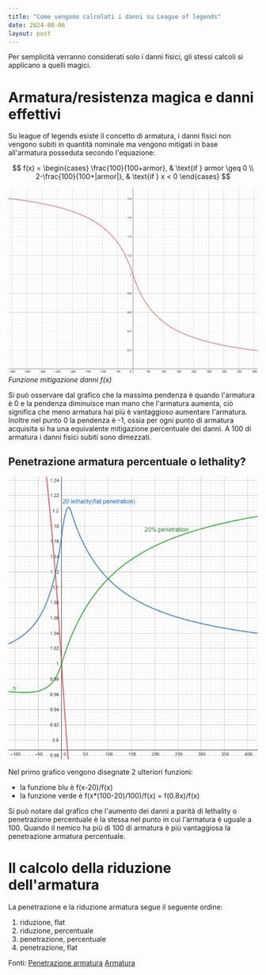 ```yaml
---
title: "Come vengono calcolati i danni su League of legends"
date: 2024-08-06
layout: post
---
```


Per semplicità verranno considerati solo i danni fisici, gli stessi calcoli si applicano a quelli magici.

# Armatura/resistenza magica e danni effettivi

Su league of legends esiste il concetto di armatura, i danni fisici non vengono subiti in quantità nominale ma vengono mitigati in base all'armatura posseduta secondo l'equazione:

$$
f(x) = 
\begin{cases} 
    \frac{100}{100+armor}, & \text{if } armor \geq 0 \\
    2-\frac{100}{100+|armor|}, & \text{if } x < 0 
\end{cases}
$$

![Armor function](/assets/armor_function.png)
*Funzione mitigazione danni f(x)*

Si può osservare dal grafico che la massima pendenza è quando l'armatura è 0 e la pendenza diminuisce man mano che l'armatura aumenta, ciò significa che meno armatura hai più è vantaggioso aumentare l'armatura.
Inoltre nel punto 0 la pendenza è -1, ossia per ogni punto di armatura acquisita si ha una equivalente mitigazione percentuale dei danni. A 100 di armatura i danni fisici subiti sono dimezzati.

## Penetrazione armatura percentuale o lethality?

![Armor pen efficiency](/assets/flat_vs_percentage_pen.png)

Nel primo grafico vengono disegnate 2 ulteriori funzioni:

- la funzione blu è f(x-20)/f(x)
- la funzione verde è f(x*(100-20)/100)/f(x) = f(0.8x)/f(x)

Si può notare dal grafico che l'aumento dei danni a parità di lethality o penetrazione percentuale è la stessa nel punto in cui l'armatura è uguale a 100. Quando il nemico ha più di 100 di armatura è più vantaggiosa la penetrazione armatura percentuale.

# Il calcolo della riduzione dell'armatura
La penetrazione e la riduzione armatura segue il seguente ordine:

1) riduzione, flat
2) riduzione, percentuale
3) penetrazione, percentuale
4) penetrazione, flat


Fonti:
[Penetrazione armatura](https://leagueoflegends.fandom.com/wiki/Armor_penetration)
[Armatura](https://leagueoflegends.fandom.com/wiki/Armor)
